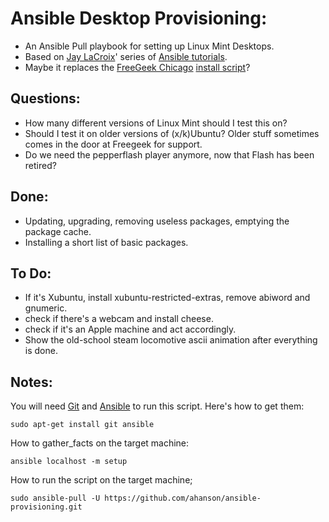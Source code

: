 # Ansible Desktop Provisioning:
* An Ansible Pull playbook for setting up Linux Mint Desktops.
* Based on [Jay LaCroix](https://jaylacroix.com/)' series of [Ansible tutorials](https://www.youtube.com/playlist?list=PLT98CRl2KxKEUHie1m24-wkyHpEsa4Y70).
* Maybe it replaces the [FreeGeek Chicago](https://freegeekchicago.org/) [install script](https://github.com/freegeekchicago/fgc-installscript)? 

## Questions:
* How many different versions of Linux Mint should I test this on?
* Should I test it on older versions of (x/k)Ubuntu? Older stuff sometimes comes in the door at Freegeek for support.
* Do we need the pepperflash player anymore, now that Flash has been retired?

## Done:
* Updating, upgrading, removing useless packages, emptying the package cache.
* Installing a short list of basic packages. 

## To Do:
* If it's Xubuntu, install xubuntu-restricted-extras, remove abiword and gnumeric.
* check if there's a webcam and install cheese.
* check if it's an Apple machine and act accordingly.
* Show the old-school steam locomotive ascii animation after everything is done.

## Notes:
You will need [Git](https://git-scm.com/) and [Ansible](https://www.ansible.com/) to run this script. Here's how to get them:

    sudo apt-get install git ansible

How to gather_facts on the target machine:

    ansible localhost -m setup

How to run the script on the target machine;

    sudo ansible-pull -U https://github.com/ahanson/ansible-provisioning.git
